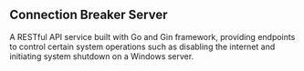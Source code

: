 ## Connection Breaker Server

A RESTful API service built with Go and Gin framework, providing endpoints to control certain system operations such as disabling the internet and initiating system shutdown on a Windows server.
